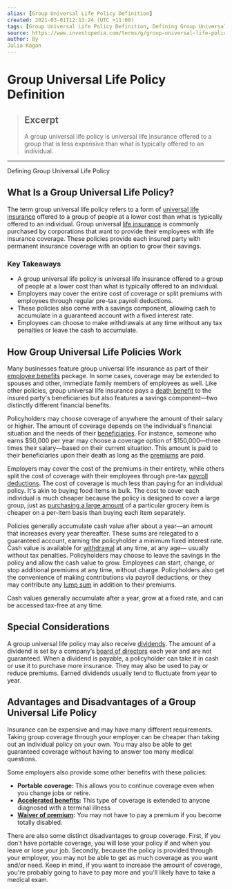 ```yaml
---
alias: [Group Universal Life Policy Definition]
created: 2021-03-01T12:13:24 (UTC +11:00)
tags: [Group Universal Life Policy Definition, Defining Group Universal Life Policy]
source: https://www.investopedia.com/terms/g/group-universal-life-policy.asp
author: By
Julia Kagan
---
```


# Group Universal Life Policy Definition

> ## Excerpt
> A group universal life policy is universal life insurance offered to a group that is less expensive than what is typically offered to an individual.

---

Defining Group Universal Life Policy
## What Is a Group Universal Life Policy?

The term group universal life policy refers to a form of [universal life insurance](https://www.investopedia.com/terms/u/universallife.asp) offered to a group of people at a lower cost than what is typically offered to an individual. Group universal [life insurance](https://www.investopedia.com/terms/l/lifeinsurance.asp) is commonly purchased by corporations that want to provide their employees with life insurance coverage. These policies provide each insured party with permanent insurance coverage with an option to grow their savings.

### Key Takeaways

-   A group universal life policy is universal life insurance offered to a group of people at a lower cost than what is typically offered to an individual.
-   Employers may cover the entire cost of coverage or split premiums with employees through regular pre-tax payroll deductions.
-   These policies also come with a savings component, allowing cash to accumulate in a guaranteed account with a fixed interest rate.
-   Employees can choose to make withdrawals at any time without any tax penalties or leave the cash to accumulate.

## How Group Universal Life Policies Work

Many businesses feature group universal life insurance as part of their [employee benefits](https://www.investopedia.com/articles/pf/09/deciphering-benefits-at-new-job.asp) package. In some cases, coverage may be extended to spouses and other, immediate family members of employees as well. Like other policies, group universal life insurance pays a [death benefit](https://www.investopedia.com/terms/d/deathbenefit.asp) to the insured party's beneficiaries but also features a savings component—two distinctly different financial benefits.

Policyholders may choose coverage of anywhere the amount of their salary or higher. The amount of coverage depends on the individual's financial situation and the needs of their [beneficiaries](https://www.investopedia.com/terms/b/beneficiary.asp). For instance, someone who earns $50,000 per year may choose a coverage option of $150,000—three times their salary—based on their current situation. This amount is paid to their beneficiaries upon their death as long as the [premiums](https://www.investopedia.com/terms/p/premium.asp) are paid.

Employers may cover the cost of the premiums in their entirety, while others split the cost of coverage with their employees through pre-tax [payroll deductions](https://www.investopedia.com/terms/p/payroll-deduction-plan.asp). The cost of coverage is much less than paying for an individual policy. It's akin to buying food items in bulk. The cost to cover each individual is much cheaper because the policy is designed to cover a large group, just as [purchasing a large amount](https://www.investopedia.com/terms/v/volume-discount.asp) of a particular grocery item is cheaper on a per-item basis than buying each item separately.

Policies generally accumulate cash value after about a year—an amount that increases every year thereafter. These sums are relegated to a guaranteed account, earning the policyholder a minimum fixed interest rate. Cash value is available for [withdrawal](https://www.investopedia.com/terms/w/withdrawal.asp) at any time, at any age— usually without tax penalties. Policyholders may choose to leave the savings in the policy and allow the cash value to grow. Employees can start, change, or stop additional premiums at any time, without charge. Policyholders also get the convenience of making contributions via payroll deductions, or they may contribute any [lump sum](https://www.investopedia.com/terms/l/lump-sum-payment.asp) in addition to their premiums.

Cash values generally accumulate after a year, grow at a fixed rate, and can be accessed tax-free at any time.

## Special Considerations

A group universal life policy may also receive [dividends](https://www.investopedia.com/terms/d/dividend.asp). The amount of a dividend is set by a company’s [board of directors](https://www.investopedia.com/terms/b/boardofdirectors.asp) each year and are not guaranteed. When a dividend is payable, a policyholder can take it in cash or use it to purchase more insurance. They may also be used to pay or reduce premiums. Earned dividends usually tend to fluctuate from year to year.

## Advantages and Disadvantages of a Group Universal Life Policy

Insurance can be expensive and may have many different requirements. Taking group coverage through your employer can be cheaper than taking out an individual policy on your own. You may also be able to get guaranteed coverage without having to answer too many medical questions.

Some employers also provide some other benefits with these policies:

-   **Portable** **coverage:** This allows you to continue coverage even when you change jobs or retire.
-   **[Accelerated benefits](https://www.investopedia.com/terms/a/accelerated-benefits.asp):** This type of coverage is extended to anyone diagnosed with a terminal illness
-   **[Waiver of premium](https://www.investopedia.com/terms/w/waiver_of_premium.asp):** You may not have to pay a premium if you become totally disabled.

There are also some distinct disadvantages to group coverage. First, if you don't have portable coverage, you will lose your policy if and when you leave or lose your job. Secondly, because the policy is provided through your employer, you may not be able to get as much coverage as you want and/or need. Keep in mind, if you want to increase the amount of coverage, you're probably going to have to pay more and you'll likely have to take a medical exam.
